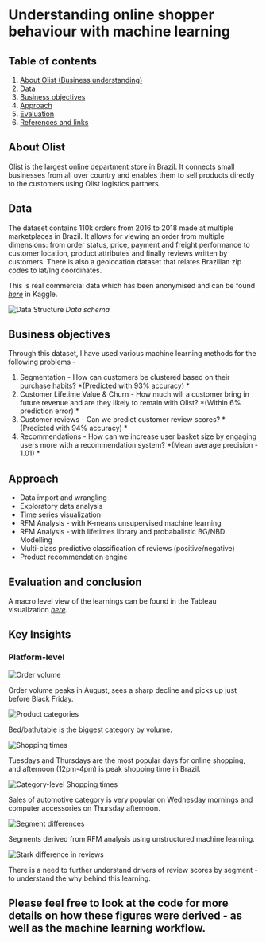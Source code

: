 # Understanding online shopper behaviour with machine learning


## Table of contents
1. [About Olist (Business understanding)](#business_understanding)
2. [Data](#data)
3. [Business objectives](#objectives)
4. [Approach](#approach)
5. [Evaluation](#evaluation)
6. [References and links](#references)

## About Olist <a name="business_understanding"></a>
Olist is the largest online department store in Brazil. It connects small businesses from all over country and enables them to sell products directly to the customers using Olist logistics partners. 

## Data <a name="data"></a>
The dataset contains 110k orders from 2016 to 2018 made at multiple marketplaces in Brazil. It allows for viewing an order from multiple dimensions: from order status, price, payment and freight performance to customer location, product attributes and finally reviews written by customers. There is also a geolocation dataset that relates Brazilian zip codes to lat/lng coordinates.

This is real commercial data which has been anonymised and can be found *[here](https://www.kaggle.com/olistbr/brazilian-ecommerce)* in Kaggle.

![Data Structure](https://i.imgur.com/HRhd2Y0.png)
*Data schema*

## Business objectives <a name="objectives"></a>

Through this dataset, I have used various machine learning methods for the following problems -  

1) Segmentation - How can customers be clustered based on their purchase habits? *(Predicted with 93% accuracy) *  
2) Customer Lifetime Value & Churn - How much will a customer bring in future revenue and are they likely to remain with Olist?   *(Within 6% prediction error) *     
3) Customer reviews - Can we predict customer review scores? *(Predicted with 94% accuracy) * 
4) Recommendations - How can we increase user basket size by engaging users more with a recommendation system?  *(Mean average precision - 1.01) *  


## Approach <a name="approach"></a>

- Data import and wrangling
- Exploratory data analysis
- Time series visualization
- RFM Analysis - with K-means unsupervised machine learning
- RFM Analysis - with lifetimes library and probabalistic BG/NBD Modelling
- Multi-class predictive classification of reviews (positive/negative)
- Product recommendation engine 



## Evaluation and conclusion <a name="evaluation"></a>
A macro level view of the learnings can be found in the Tableau visualization *[here](https://public.tableau.com/views/OlisteCommerceinBrazil/Story1?:language=en&:display_count=y&:origin=viz_share_link)*.


## Key Insights
### Platform-level
![Order volume](https://i.imgur.com/ipwdrX9.png)

Order volume peaks in August, sees a sharp decline and picks up just before Black Friday.  


![Product categories](https://i.imgur.com/L8UMhG9.png)

Bed/bath/table is the biggest category by volume.  


![Shopping times](https://i.imgur.com/E4TOK9I.png)

Tuesdays and Thursdays are the most popular days for online shopping, and afternoon (12pm-4pm) is peak shopping time in Brazil.  

![Category-level Shopping times](https://i.imgur.com/nvlbnQj.png)

Sales of automotive category is very popular on Wednesday mornings and computer accessories on Thursday afternoon.  


![Segment differences](https://i.imgur.com/OTyAqPL.png)

Segments derived from RFM analysis using unstructured machine learning. 

![Stark difference in reviews](https://i.imgur.com/VuIsfTT.png)

There is a need to further understand drivers of review scores by segment - to understand the why behind this learning. 

## Please feel free to look at the code for more details on how these figures were derived - as well as the machine learning workflow. 
